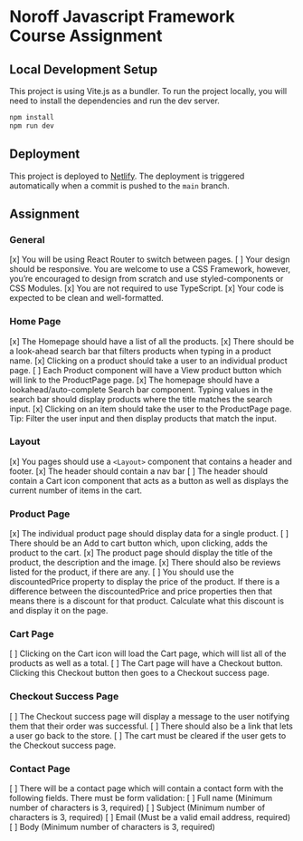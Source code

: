 # Noroff Javascript Framework Course Assignment

## Local Development Setup

This project is using Vite.js as a bundler. To run the project locally, you will need to install the dependencies and run the dev server.

```bash
npm install
npm run dev
```

## Deployment

This project is deployed to [Netlify](httos://netlify.com). The deployment is triggered automatically when a commit is pushed to the `main` branch.

## Assignment

### General

[x] You will be using React Router to switch between pages.
[ ] Your design should be responsive. You are welcome to use a CSS Framework, however, you’re encouraged to design from scratch and use styled-components or CSS Modules.
[x] You are not required to use TypeScript.
[x] Your code is expected to be clean and well-formatted.

### Home Page

[x] The Homepage should have a list of all the products.
[x] There should be a look-ahead search bar that filters products when typing in a product name.
[x] Clicking on a product should take a user to an individual product page.
[ ] Each Product component will have a View product button which will link to the ProductPage page.
[x] The homepage should have a lookahead/auto-complete Search bar component. Typing values in the search bar should display products where the title matches the search input.
[x] Clicking on an item should take the user to the ProductPage page. Tip: Filter the user input and then display products that match the input.

### Layout

[x] You pages should use a `<Layout>` component that contains a header and footer.
[x] The header should contain a nav bar
[ ] The header should contain a Cart icon component that acts as a button as well as displays the current number of items in the cart.

### Product Page

[x] The individual product page should display data for a single product.
[ ] There should be an Add to cart button which, upon clicking, adds the product to the cart.
[x] The product page should display the title of the product, the description and the image.
[x] There should also be reviews listed for the product, if there are any.
[ ] You should use the discountedPrice property to display the price of the product. If there is a difference between the discountedPrice and price properties then that means there is a discount for that product. Calculate what this discount is and display it on the page.

### Cart Page

[ ] Clicking on the Cart icon will load the Cart page, which will list all of the products as well as a total.
[ ] The Cart page will have a Checkout button. Clicking this Checkout button then goes to a Checkout success page.

### Checkout Success Page

[ ] The Checkout success page will display a message to the user notifying them that their order was successful.
[ ] There should also be a link that lets a user go back to the store.
[ ] The cart must be cleared if the user gets to the Checkout success page.

### Contact Page

[ ] There will be a contact page which will contain a contact form with the following fields. There must be form validation:
[ ] Full name (Minimum number of characters is 3, required)
[ ] Subject (Minimum number of characters is 3, required)
[ ] Email (Must be a valid email address, required)
[ ] Body (Minimum number of characters is 3, required)
